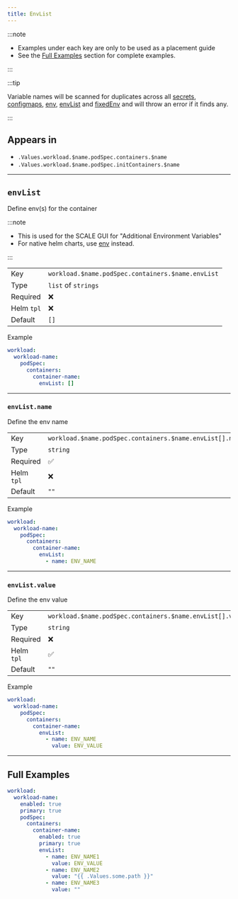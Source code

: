```yaml
---
title: EnvList
---
```


:::note

- Examples under each key are only to be used as a placement guide
- See the [Full Examples](#full-examples) section for complete examples.

:::

:::tip

Variable names will be scanned for duplicates across all
[secrets](/general/common/secret), [configmaps](/general/common/configmap),
[env](/general/common/env), [envList](/general/common/envList) and [fixedEnv](/general/common/fixedEnv)
and will throw an error if it finds any.

:::

## Appears in

- `.Values.workload.$name.podSpec.containers.$name`
- `.Values.workload.$name.podSpec.initContainers.$name`

---

## `envList`

Define env(s) for the container

:::note

- This is used for the SCALE GUI for "Additional Environment Variables"
- For native helm charts, use [env](/general/common/env) instead.

:::

|            |                                                   |
| ---------- | ------------------------------------------------- |
| Key        | `workload.$name.podSpec.containers.$name.envList` |
| Type       | `list` of `strings`                               |
| Required   | ❌                                                |
| Helm `tpl` | ❌                                                |
| Default    | `[]`                                              |

Example

```yaml
workload:
  workload-name:
    podSpec:
      containers:
        container-name:
          envList: []
```

---

### `envList.name`

Define the env name

|            |                                                          |
| ---------- | -------------------------------------------------------- |
| Key        | `workload.$name.podSpec.containers.$name.envList[].name` |
| Type       | `string`                                                 |
| Required   | ✅                                                       |
| Helm `tpl` | ❌                                                       |
| Default    | `""`                                                     |

Example

```yaml
workload:
  workload-name:
    podSpec:
      containers:
        container-name:
          envList:
            - name: ENV_NAME
```

---

### `envList.value`

Define the env value

|            |                                                           |
| ---------- | --------------------------------------------------------- |
| Key        | `workload.$name.podSpec.containers.$name.envList[].value` |
| Type       | `string`                                                  |
| Required   | ❌                                                        |
| Helm `tpl` | ✅                                                        |
| Default    | `""`                                                      |

Example

```yaml
workload:
  workload-name:
    podSpec:
      containers:
        container-name:
          envList:
            - name: ENV_NAME
              value: ENV_VALUE
```

---

## Full Examples

```yaml
workload:
  workload-name:
    enabled: true
    primary: true
    podSpec:
      containers:
        container-name:
          enabled: true
          primary: true
          envList:
            - name: ENV_NAME1
              value: ENV_VALUE
            - name: ENV_NAME2
              value: "{{ .Values.some.path }}"
            - name: ENV_NAME3
              value: ""
```
